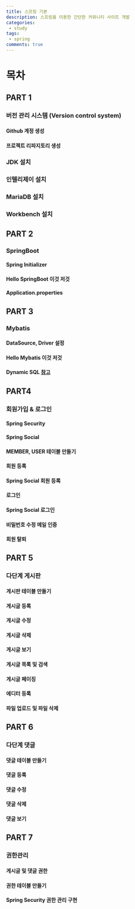```yaml
---
title: 스프링 기본
description: 스프링을 이용한 간단한 커뮤니티 사이트 개발
categories:
 - study
tags:
 - spring
comments: true
---
```


# 목차

## PART 1
### 버전 관리 시스템 (Version control system)
#### Github 계정 생성
#### 프로젝트 리파지토리 생성
### JDK 설치
### 인텔리제이 설치
### MariaDB 설치
### Workbench 설치

## PART 2
### SpringBoot
#### Spring Initializer
#### Hello SpringBoot 이것 저것
#### Application.properties

## PART 3
### Mybatis
#### DataSource, Driver 설정
#### Hello Mybatis 이것 저것
#### Dynamic SQL [참고](http://www.mybatis.org/mybatis-dynamic-sql/docs/quickStart.html)

## PART4
### 회원가입 & 로그인
#### Spring Security
#### Spring Social
#### MEMBER, USER 테이블 만들기
#### 회원 등록
#### Spring Social 회원 등록
#### 로그인
#### Spring Social 로그인
#### 비밀번호 수정 메일 인증
#### 회원 탈퇴

## PART 5
### 다단계 게시판
#### 게시판 테이블 만들기
#### 게시글 등록
#### 게시글 수정
#### 게시글 삭제
#### 게시글 보기
#### 게시글 목록 및 검색
#### 게시글 페이징
#### 에디터 등록
#### 파일 업로드 및 파일 삭제

## PART 6
### 다단계 댓글
#### 댓글 테이블 만들기
#### 댓글 등록
#### 댓글 수정
#### 댓글 삭제
#### 댓글 보기

## PART 7
### 권한관리
#### 게시글 및 댓글 권한
#### 권한 테이블 만들기
#### Spring Security 권한 관리 구현
